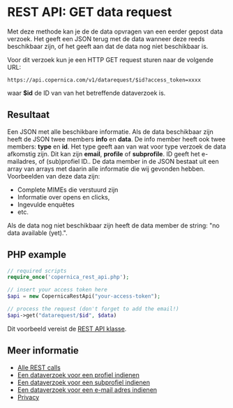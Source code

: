 # REST API: GET data request

Met deze methode kan je de de data opvragen van een eerder gepost data verzoek.
Het geeft een JSON terug met de data wanneer deze reeds beschikbaar zijn, of
het geeft aan dat de data nog niet beschikbaar is.

Voor dit verzoek kun je een HTTP GET request sturen naar de volgende URL:

`https://api.copernica.com/v1/datarequest/$id?access_token=xxxx`

waar **$id** de ID van van het betreffende dataverzoek is.


## Resultaat

Een JSON met alle beschikbare informatie. Als de data beschikbaar zijn heeft
de JSON twee members **info** en **data**. De info member heeft ook twee members:
**type** en **id**. Het type geeft aan van wat voor type verzoek de data afkomstig
zijn. Dit kan zijn **email**, **profile** of **subprofile**. ID geeft het e-mailadres,
of (sub)profiel ID.. De data member in de JSON bestaat uit een array van
arrays met daarin alle informatie die wij gevonden hebben. Voorbeelden
van deze data zijn:

- Complete MIMEs die verstuurd zijn
- Informatie over opens en clicks,
- Ingevulde enquêtes
- etc.

Als de data nog niet beschikbaar zijn heeft de data member de string:
"no data available (yet).".

## PHP example

```php
// required scripts
require_once('copernica_rest_api.php');

// insert your access token here
$api = new CopernicaRestApi("your-access-token");

// process the request (don't forget to add the email!)
$api->get("datarequest/$id", $data)
```
Dit voorbeeld vereist de [REST API klasse](./rest-php).


## Meer informatie

* [Alle REST calls](./rest-api)
* [Een dataverzoek voor een profiel indienen ](./rest-post-profile-datarequest)
* [Een dataverzoek voor een subprofiel indienen ](./rest-post-subprofile-datarequest)
* [Een dataverzoek voor een e-mail adres indienen](./rest-post-email-datarequest)
* [Privacy](./privacy)
